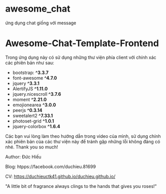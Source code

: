 # awesome_chat
ứng dụng chat giống với message

# Awesome-Chat-Template-Frontend

Trong ứng dụng này có sử dụng những thư viện phía client với chính xác các phiên bản như sau:

- bootstrap: **^3.3.7**
- font-awesome **^4.7.0**
- jquery **^3.3.1**
- AlertifyJS **^1.11.0**
- jquery.nicescroll **^3.7.6**
- moment **^2.21.0**
- emojionearea **^3.0.0**
- peerjs **^0.3.14**
- sweetalert2 **^7.33.1**
- photoset-grid **^1.0.1**
- jquery-colorbox **^1.6.4**

Các bạn vui lòng làm theo hướng dẫn trong video của mình, sử dụng chính xác phiên bản của các thư viện này để tránh gặp những lỗi không đáng có nhé.
Thank you so much!

Author: Đức Hiếu

Blog: htpps://facebook.com/duchieu.81699

CV: https://duchieuctk41.github.io/duchieu.github.io/

"A little bit of fragrance always clings to the hands that gives you roses!"

